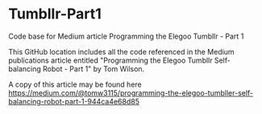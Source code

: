 # Tumbllr-Part1

Code base for Medium article Programming the Elegoo Tumbllr - Part 1

This GitHub location includes all the code referenced in the Medium publications article entitled "Programming the Elegoo Tumbllr Self-balancing Robot - Part 1" by Tom Wilson.

A copy of this article may be found here https://medium.com/@tomw3115/programming-the-elegoo-tumbller-self-balancing-robot-part-1-944ca4e68d85
